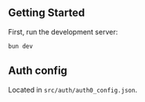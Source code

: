 ## Getting Started

First, run the development server:

```bash
bun dev
```

## Auth config

Located in `src/auth/auth0_config.json`.

